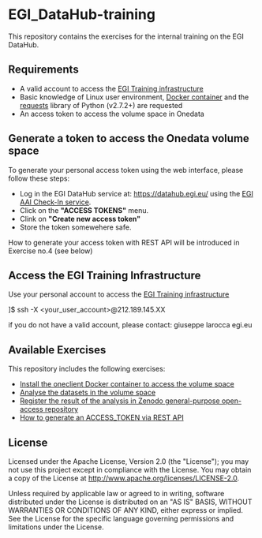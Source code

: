 # EGI_DataHub-training

This repository contains the exercises for the internal training on the EGI DataHub.

## Requirements

* A valid account to access the [EGI Training infrastructure](https://wiki.egi.eu/wiki/Training_infrastructure)
* Basic knowledge of Linux user environment, [Docker container](https://docs.docker.com/engine/reference/commandline/container/) and the [requests](http://docs.python-requests.org/en/v2.7.0/) library of Python (v2.7.2+) are requested
* An access token to access the volume space in Onedata

## Generate a token to access the Onedata volume space

To generate your personal access token using the web interface, please follow these steps:
* Log in the EGI DataHub service at: https://datahub.egi.eu/ using the [EGI AAI Check-In service](https://www.egi.eu/services/check-in/).
* Click on the <b>"ACCESS TOKENS"</b> menu.
* Clink on <b>"Create new access token"</b>
* Store the token somewehere safe.

How to generate your access token with REST API will be introduced in Exercise no.4 (see below)

## Access the EGI Training Infrastructure
Use your personal account to access the [EGI Training infrastructure](https://wiki.egi.eu/wiki/Training_infrastructure)

]$ ssh -X <your_user_account>@212.189.145.XX

if you do not have a valid account, please contact: giuseppe <dot> larocca <at> egi.eu

## Available Exercises

This repository includes the following exercises:
- [Install the oneclient Docker container to access the volume space](pyEGIAppDB)
- [Analyse the datasets in the volume space](pyStock)
- [Register the result of the analysis in Zenodo general-purpose open-access repository](pyZenodo)
- [How to generate an ACCESS_TOKEN via REST API](pyDataHub)

## License
Licensed under the Apache License, Version 2.0 (the "License"); you may not use this project except in compliance with the License. You may obtain a copy of the License at http://www.apache.org/licenses/LICENSE-2.0.

Unless required by applicable law or agreed to in writing, software distributed under the License is distributed on an "AS IS" BASIS, WITHOUT WARRANTIES OR CONDITIONS OF ANY KIND, either express or implied. See the License for the specific language governing permissions and limitations under the License.

